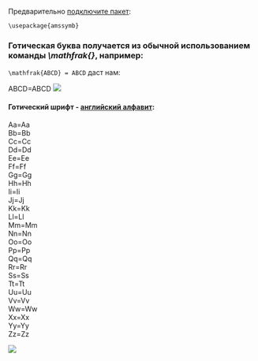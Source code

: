 Предварительно [подключите пакет](http://fkn.ktu10.com/?q=node/5292):

`\usepackage{amssymb}`
### Готическая буква получается из обычной использованием команды _\mathfrak{}_, например:

`\mathfrak{ABCD} = ABCD`
даст нам: 

ABCD=ABCD
![](Pasted%20image%2020240119154650.png)

#### Готический шрифт - [английский алфавит](http://fkn.ktu10.com/?q=node/6514):

Aa=Aa                  
Bb=Bb  
Cc=Cc  
Dd=Dd  
Ee=Ee  
Ff=Ff  
Gg=Gg  
Hh=Hh  
Ii=Ii  
Jj=Jj  
Kk=Kk  
Ll=Ll  
Mm=Mm  
Nn=Nn  
Oo=Oo  
Pp=Pp  
Qq=Qq  
Rr=Rr  
Ss=Ss  
Tt=Tt  
Uu=Uu  
Vv=Vv  
Ww=Ww  
Xx=Xx  
Yy=Yy  
Zz=Zz

![](Pasted%20image%2020240119154732.png)
